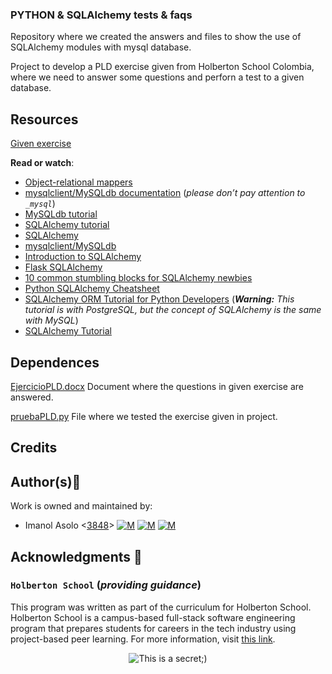 ### PYTHON & SQLAlchemy tests & faqs

Repository where we created the answers and files to show the use of SQLAlchemy modules with mysql database.

[](https://www.google.com/imgres?imgurl%3Dhttps%3A%2F%2Fhaseebmajid.dev%2Fstatic%2F222a065a5c6811607731ea2fd74b8ef6%2F724c8%2Fcover.jpg%26imgrefurl%3Dhttps%3A%2F%2Fhaseebmajid.dev%2Fblog%2Fsimple-app-flask-sqlalchemy-and-docker%2F%26tbnid%3DpQDH2CnfOvxw-M%26vet%3D10CAUQMyi6AmoXChMIuNuFqqvY9wIVAAAAAB0AAAAAEAQ..i%26docid%3Dbv8pe4r2LKPg0M%26w%3D1000%26h%3D400%26q%3Dsqlalchemy%26ved%3D0CAUQMyi6AmoXChMIuNuFqqvY9wIVAAAAAB0AAAAAEAQ)

Project to develop a PLD exercise given from Holberton School Colombia, where we need to answer some questions and perforn a test to a given database.

Resources
---------

[Given exercise](https://holberton.enterprise.slack.com/files/U01KF3K2WHL/F03F0JY1DJ6/sql-_python.pdf?origin_team%3DT01N7FC76ER%26origin_channel%3DC0276SZK8MD)


**Read or watch**:

*   [Object-relational mappers](https://intranet.hbtn.io/rltoken/IqdjUaZ31ZfP6eT-lTyUkA "Object-relational mappers")
*   [mysqlclient/MySQLdb documentation](https://intranet.hbtn.io/rltoken/rMJpVJ1_YjMWfvY00I7Kpw "mysqlclient/MySQLdb documentation") (_please don’t pay attention to `_mysql`_)
*   [MySQLdb tutorial](https://intranet.hbtn.io/rltoken/DJz5W6Y13-6qUSTPTGrHYw "MySQLdb tutorial")
*   [SQLAlchemy tutorial](https://intranet.hbtn.io/rltoken/9JWveMwNKe3IUErdEbDsUQ "SQLAlchemy tutorial")
*   [SQLAlchemy](https://intranet.hbtn.io/rltoken/E9dLS6Shaezq4ivnGxN_RA "SQLAlchemy")
*   [mysqlclient/MySQLdb](https://intranet.hbtn.io/rltoken/QFgtVxz2w-C1y1OB8uls1g "mysqlclient/MySQLdb")
*   [Introduction to SQLAlchemy](https://intranet.hbtn.io/rltoken/I5bvhPGTOu3_-T-4jpN-hg "Introduction to SQLAlchemy")
*   [Flask SQLAlchemy](https://intranet.hbtn.io/rltoken/UvaHESHeqlRA0Z0uQFi0_A "Flask SQLAlchemy")
*   [10 common stumbling blocks for SQLAlchemy newbies](https://intranet.hbtn.io/rltoken/Zb8Yc2WycLLYX8gnLlwZKw "10 common stumbling blocks for SQLAlchemy newbies")
*   [Python SQLAlchemy Cheatsheet](https://intranet.hbtn.io/rltoken/XHPAX7-ydSou2BLWHII8Vw "Python SQLAlchemy Cheatsheet")
*   [SQLAlchemy ORM Tutorial for Python Developers](https://intranet.hbtn.io/rltoken/aeLSQ039BhLhamU2BjqsOw "SQLAlchemy ORM Tutorial for Python Developers") (_**Warning:** This tutorial is with PostgreSQL, but the concept of SQLAlchemy is the same with MySQL_)
*   [SQLAlchemy Tutorial](https://intranet.hbtn.io/rltoken/cmfi9C_nRXrmnwaJfCPyxA "SQLAlchemy Tutorial")

Dependences
-----------

[EjercicioPLD.docx]() Document where the questions in given exercise are answered.

[pruebaPLD.py]() File where we tested the exercise given in project.

## Credits

## Author(s):blue_book:

Work is owned and maintained by:
* Imanol Asolo <[3848](mailto:3848@holbertonschool.com)> [![M](https://upload.wikimedia.org/wikipedia/commons/thumb/9/91/Octicons-mark-github.svg/25px-Octicons-mark-github.svg.png)](https://github.com/Imanolasolo) [![M](https://upload.wikimedia.org/wikipedia/fr/thumb/c/c8/Twitter_Bird.svg/25px-Twitter_Bird.svg.png)](https://twitter.com/jjusturi) [![M](https://upload.wikimedia.org/wikipedia/commons/thumb/c/ca/LinkedIn_logo_initials.png/25px-LinkedIn_logo_initials.png)](https://www.linkedin.com/in/imanol-asolo-5ba9b42a/)


## Acknowledgments :mega: 

### **`Holberton School`** (*providing guidance*)
This program was written as part of the curriculum for Holberton School.
Holberton School is a campus-based full-stack software engineering program
that prepares students for careers in the tech industry using project-based
peer learning. For more information, visit [this link](https://www.holbertonschool.com/).
<p align="center">
	<img src="https://assets.website-files.com/6105315644a26f77912a1ada/610540e8b4cd6969794fe673_Holberton_School_logo-04-04.svg" alt="This is a secret;)">
</p>



